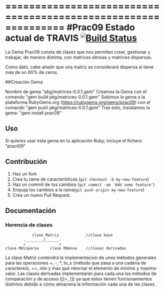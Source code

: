 ==============================================================
#Prac09
Estado actual de TRAVIS [![Build Status](https://travis-ci.org/alu0100699906/pract09.png?branch=master)](https://travis-ci.org/alu0100699906/pract09)
==============================================================


La Gema Prac09 consta de clases que nos permiten crear, gestionar y trabajar, de manera distinta, con matrices densas y matrices dispersas. 

Como dato, cabe añadir que una matriz se considerará dispersa si tiene más de un 60% de ceros.

##Creación Gema

Nombre de gema "pkg/matrices-0.0.1.gem"
Creamos la Gema con el comando "gem build pkg/matrices-0.0.1.gem"
Subimos la gema a la plataforma RubyGems.org (https://rubygems.org/gems/prac09) con el comando "gem push pkg/matrices-0.0.1.gem"
Tras esto, instalamos la gema: "gem install prac09"

## Uso

Si quieres usar esta gema en tu aplicación Ruby, incluye el fichero "pract09"

## Contribución

1. Haz un fork
2. Crea tu rama de características (`git checkout -b my-new-feature`)
3. Haz un commit de tus cambios (`git commit -am 'Add some feature'`)
4. Empuja los cambios a la rama(`git push origin my-new-feature`)
5. Crea un nuevo Pull Request.

## Documentación

### Herencia de clases

                clase Matriz            //clase base
            .________|______.   
            ↓               ↓   
    clase Mdispersa     clase Mdensa    //clases derivadas
        
La clase Matriz contendrá la implementacion de unos métodos generales para las operaciones +, -, *, to_s (método que pasa a una cadena de caracteres), ==, min y max que retornar el elemento de minimo y maximo valor. Las clases derivadas implementarán para cada una los métodos de comparación y de acceso ([]=, []) ya que éstos tienen funcionamientos distintos debido a cómo almacena la información cada una de las clases.



                    
